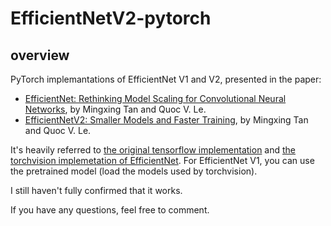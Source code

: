 # EfficientNetV2-pytorch

## overview

PyTorch implemantations of EfficientNet V1 and V2, presented in the paper:

- [EfficientNet: Rethinking Model Scaling for Convolutional Neural Networks](https://arxiv.org/abs/1905.11946), by Mingxing Tan and Quoc V. Le.
- [EfficientNetV2: Smaller Models and Faster Training](https://arxiv.org/abs/2104.00298), by Mingxing Tan and Quoc V. Le.

It's heavily referred to [the original tensorflow implementation](https://github.com/google/automl/blob/master/efficientnetv2) and [the torchvision implemetation of EfficientNet](https://github.com/pytorch/vision/blob/main/torchvision/models/efficientnet.py).
For EfficientNet V1, you can use the pretrained model (load the models used by torchvision).


I still haven't fully confirmed that it works.


If you have any questions, feel free to comment.


